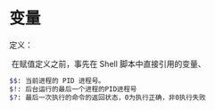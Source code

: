 # 变量

定义：

​	在赋值定义之前，事先在 Shell 脚本中直接引用的变量、

```sh
$$: 当前进程的 PID 进程号。
$!: 后台运行的最后一个进程的PID进程号
$?: 最后一次执行的命令的返回状态，0为执行正确，非0执行失败
```

